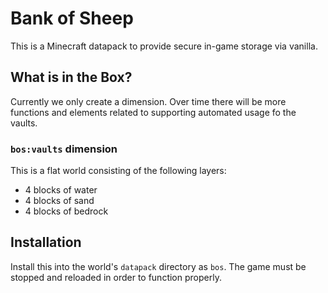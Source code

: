 # Bank of Sheep

This is a Minecraft datapack to provide secure in-game storage via vanilla.

## What is in the Box?

Currently we only create a dimension.  Over time there will be more functions and elements related to supporting
automated usage fo the vaults.

### `bos:vaults` dimension

This is a flat world consisting of the following layers:
* 4 blocks of water
* 4 blocks of sand
* 4 blocks of bedrock 

## Installation

Install this into the world's `datapack` directory as `bos`.  The game must be stopped and reloaded in order to function
properly.
